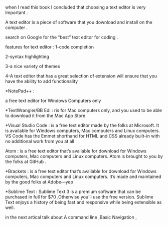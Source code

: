 when  I read this book I concluded that choosing a text editor  is very Important .

A text editor is a piece of software that you download and install on
the  computer .

search on Google for the “best” text editor for coding .

features for text editor :
1-code completion

2-syntax highlighting

3-a nice variety of themes

4-A text editor that has a great selection of extension will ensure that you have the ability to add functionality



*NotePad++ :

a free text editor for Windows Computers only 

*TextWrangler/BB Edi :
ris for Mac computers only, and you used to be able to
download it from the Mac App Store 

*Visual Studio Code :
is a free text editor made by the folks at Microsoft.
It is available for Windows computers, Mac computers and Linux
computers. VS Code has the Emmet shorthand for HTML and CSS
already built-in with no additional work from you at all 

Atom :
is a free text editor that’s available for download for Windows
computers, Mac computers and Linux computers. Atom is brought to
you by the folks at GitHub .

*Brackets :
is a free text editor that’s available for download for
Windows computers, Mac computers and Linux computers. It’s made
and maintained by the good folks at Adobe—yep

*Sublime Text :
Sublime Text 3 is a premium software that can be purchased in full
for $70 ,Otherwise you’ll use the free version. Sublime Text enjoys a
history of being fast and responsive while being extensible as well.


in the next artical talk about A command line  ,Basic Navigation ,
